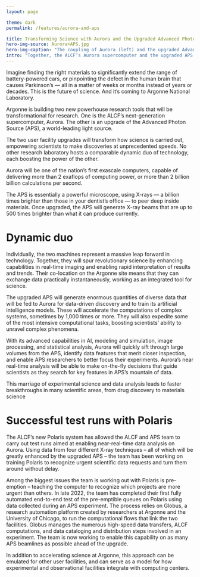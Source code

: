 ```yaml
---
layout: page

theme: dark
permalink: /features/aurora-and-aps

title: Transforming Science with Aurora and the Upgraded Advanced Photon Source
hero-img-source: Aurora+APS.jpg
hero-img-caption: "The coupling of Aurora (left) and the upgraded Advanced Photon Source (APS) will spur revolutionary science at Argonne and beyond."
intro: "Together, the ALCF’s Aurora supercomputer and the upgraded APS will change science as we know it, combining exascale computing power with experimental science to  accelerate new discoveries."
---
```



Imagine finding the right materials to significantly extend the range of battery-powered cars, or pinpointing the defect in the human brain that causes Parkinson’s — all in a matter of weeks or months instead of years or decades. This is the future of science. And it’s coming to Argonne National Laboratory.

Argonne is building two new powerhouse research tools that will be transformational for research. One is the ALCF’s next-generation supercomputer, Aurora. The other is an upgrade of the Advanced Photon Source (APS), a world-leading light source.

The two user facility upgrades will transform how science is carried out, empowering scientists to make discoveries at unprecedented speeds. No other research laboratory hosts a comparable dynamic duo of technology, each boosting the power of the other.

Aurora will be one of the nation’s first exascale computers, capable of delivering more than 2 exaflops of computing power, or more than 2 billion billion calculations per second.

The APS is essentially a powerful microscope, using X-rays — a billion times brighter than those in your dentist’s office — to peer deep inside materials. Once upgraded, the APS will generate X-ray beams that are up to 500 times brighter than what it can produce currently.

# Dynamic duo

Individually, the two machines represent a massive leap forward in technology. Together, they will spur revolutionary science by enhancing capabilities in real-time imaging and enabling rapid interpretation of results and trends. Their co-location on the Argonne site means that they can exchange data practically instantaneously, working as an integrated tool for science.

The upgraded APS will generate enormous quantities of diverse data that will be fed to Aurora for data-driven discovery and to train its artificial intelligence models. These will accelerate the computations of complex systems, sometimes by 1,000 times or more. They will also expedite some of the most intensive computational tasks, boosting scientists’ ability to unravel complex phenomena.

With its advanced capabilities in AI, modeling and simulation, image processing, and statistical analysis, Aurora will quickly sift through large volumes from the APS, identify data features that merit closer inspection, and enable APS researchers to better focus their experiments. Aurora’s near real-time analysis will be able to make on-the-fly decisions that guide scientists as they search for key features in APS’s mountain of data.

This marriage of experimental science and data analysis leads to faster breakthroughs in many scientific areas, from drug discovery to materials science

# Successful test runs with Polaris 

The ALCF’s new Polaris system has allowed the ALCF and APS team to carry out test runs aimed at enabling near-real-time data analysis on Aurora. Using data from four different X-ray techniques – all of which will be greatly enhanced by the upgraded APS – the team has been working on training Polaris to recognize urgent scientific data requests and turn them around without delay. 

Among the biggest issues the team is working out with Polaris is pre-emption – teaching the computer to recognize which projects are more urgent than others. In late 2022, the team has completed their first fully automated end-to-end test of the pre-emptible queues on Polaris using data collected during an APS experiment. The process relies on Globus, a research automation platform created by researchers at Argonne and the University of Chicago, to run the computational flows that link the two facilities. Globus manages the numerous high-speed data transfers, ALCF computations, and data cataloging and distribution steps involved in an experiment. The team is now working to enable this capability on as many APS beamlines as possible ahead of the upgrade.

In addition to accelerating science at Argonne, this approach can be emulated for other user facilities, and can serve as a model for how experimental and observational facilities integrate with computing centers.
